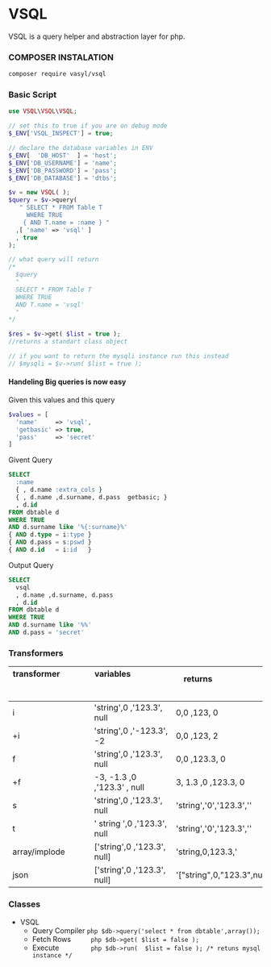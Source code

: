# VSQL

VSQL is a query helper and abstraction layer for php.

### COMPOSER INSTALATION
```sh
composer require vasyl/vsql
```

### Basic Script

````php
use VSQL\VSQL\VSQL;

// set this to true if you are on debug mode
$_ENV['VSQL_INSPECT'] = true;

// declare the database variables in ENV
$_ENV[  'DB_HOST'  ] = 'host';
$_ENV['DB_USERNAME'] = 'name';
$_ENV['DB_PASSWORD'] = 'pass';
$_ENV['DB_DATABASE'] = 'dtbs';

$v = new VSQL( );
$query = $v->query(
   " SELECT * FROM Table T
     WHERE TRUE
    { AND T.name = :name } "
  ,[ 'name' => 'vsql' ]
  , true  
);

// what query will return
/*
  $query
  "
  SELECT * FROM Table T
  WHERE TRUE
  AND T.name = 'vsql'
  "
*/

$res = $v->get( $list = true );
//returns a standart class object

// if you want to return the mysqli instance run this instead
// $mysqli = $v->run( $list = true );

````

#### Handeling Big queries is now easy

Given this values and this query
````php
$values = [
  'name'     => 'vsql',
  'getbasic' => true,
  'pass'     => 'secret'
]
````

Givent Query
````sql
SELECT
  :name
  { , d.name :extra_cols }
  { , d.name ,d.surname, d.pass  getbasic; }
  , d.id
FROM dbtable d
WHERE TRUE
AND d.surname like '%{:surname}%'
{ AND d.type = i:type }
{ AND d.pass = s:pswd }
{ AND d.id   = i:id   }
````

Output Query
````sql
SELECT
  vsql
  , d.name ,d.surname, d.pass
  , d.id
FROM dbtable d
WHERE TRUE
AND d.surname like '%%'
AND d.pass = 'secret'
````

### Transformers

|   transformer &nbsp; &nbsp; &nbsp; &nbsp; &nbsp; &nbsp; &nbsp; &nbsp; &nbsp; &nbsp; &nbsp; &nbsp; &nbsp;&nbsp;&nbsp;&nbsp;&nbsp;&nbsp;&nbsp;&nbsp;&nbsp;&nbsp;&nbsp;&nbsp;&nbsp;&nbsp;&nbsp;&nbsp;&nbsp;&nbsp;&nbsp;&nbsp;&nbsp;&nbsp;&nbsp;&nbsp;&nbsp;&nbsp;&nbsp;&nbsp;&nbsp;&nbsp;&nbsp;&nbsp;&nbsp;&nbsp; |variables&nbsp; &nbsp; &nbsp; &nbsp; &nbsp; &nbsp; &nbsp; &nbsp; &nbsp; &nbsp; &nbsp; &nbsp; &nbsp;&nbsp;&nbsp;&nbsp;&nbsp;&nbsp;&nbsp;&nbsp;&nbsp;&nbsp;&nbsp;&nbsp;&nbsp;&nbsp;&nbsp;&nbsp;&nbsp;&nbsp;&nbsp;&nbsp;&nbsp;&nbsp;&nbsp;&nbsp;&nbsp;&nbsp;&nbsp;&nbsp;&nbsp;&nbsp;&nbsp;&nbsp;&nbsp;&nbsp;|returns   &nbsp; &nbsp; &nbsp; &nbsp; &nbsp; &nbsp; &nbsp; &nbsp; &nbsp; &nbsp; &nbsp; &nbsp; &nbsp;&nbsp;&nbsp;&nbsp;&nbsp;&nbsp;&nbsp;&nbsp;&nbsp;&nbsp;&nbsp;&nbsp;&nbsp;&nbsp;&nbsp;&nbsp;&nbsp;&nbsp;&nbsp;&nbsp;&nbsp;&nbsp;&nbsp;&nbsp;&nbsp;&nbsp;&nbsp;&nbsp;&nbsp;&nbsp;&nbsp;&nbsp;&nbsp;&nbsp;                     |
|----------------|-------------------------------|-------------------------------|
|       i        |    'string',0 ,'123.3', null  |    0,0 ,123,   0              |
|      +i        |    'string',0 ,'-123.3', -2   |    0,0 ,123, 2                |
|       f        |    'string',0 ,'123.3', null  |    0,0 ,123.3, 0              |
|      +f        | -3, -1.3  ,0 ,'123.3' , null  |   3, 1.3 ,0 ,123.3, 0         |
|       s        |    'string',0 ,'123.3', null  |    'string','0','123.3',''    |
|       t        | '  string  ',0 ,'123.3', null |    'string','0','123.3',''    |
| array/implode  |  ['string',0 ,'123.3', null]  |    'string,0,123.3,'          |
|      json      |  ['string',0 ,'123.3', null]  |'[\"string\",0,\"123.3\",null]'|


### Classes
- VSQL
  - Query Compiler ```php $db->query('select * from dbtable',array()); ```
  - Fetch Rows&nbsp;&nbsp;&nbsp;&nbsp;&nbsp;&nbsp;&nbsp;&nbsp;&nbsp; ```php $db->get( $list = false ); ```
  - Execute&nbsp;&nbsp;&nbsp;&nbsp;&nbsp;&nbsp;&nbsp;&nbsp;&nbsp;&nbsp;&nbsp;&nbsp;&nbsp;&nbsp;&nbsp;&nbsp;```php $db->run(  $list = false ); /* retuns mysql instance */```
